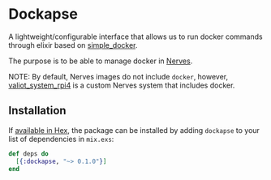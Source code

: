 # Dockapse

A lightweight/configurable interface that allows us to run docker commands through elixir based on [simple_docker](https://github.com/annkissam/simple_docker).

The purpose is to be able to manage docker in [Nerves](https://www.nerves-project.org/).

NOTE: By default, Nerves images do not include `docker`, however, [valiot_system_rpi4](https://github.com/valiot/valiot_system_rpi4/commit/5640b2b112b4833d4fc21d56969c26161806a3a2) is a custom Nerves system that includes docker.

## Installation

If [available in Hex](https://hex.pm/docs/publish), the package can be installed
by adding `dockapse` to your list of dependencies in `mix.exs`:

```elixir
def deps do
  [{:dockapse, "~> 0.1.0"}]
end
```
